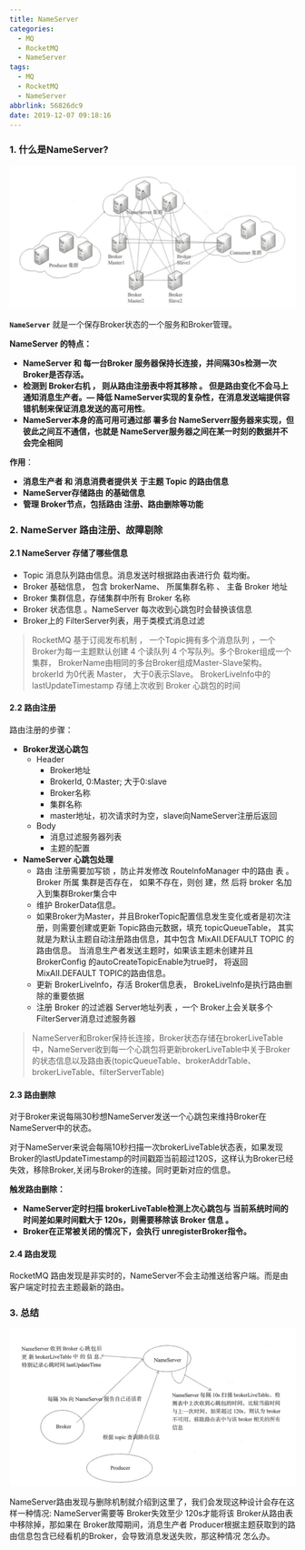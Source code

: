 ```yaml
---
title: NameServer
categories:
  - MQ
  - RocketMQ
  - NameServer
tags:
  - MQ
  - RocketMQ
  - NameServer
abbrlink: 56826dc9
date: 2019-12-07 09:18:16
---
```

### 1. 什么是NameServer?

![图解](https://github.com/mxsm/document/blob/master/image/MQ/RocketMQ/RocketMQ%E7%89%A9%E7%90%86%E9%83%A8%E7%BD%B2%E5%9B%BE.jpg?raw=true)

**`NameServer`** 就是一个保存Broker状态的一个服务和Broker管理。

**NameServer 的特点：**

- **NameServer 和 每一台Broker 服务器保持长连接，并间隔30s检测一次Broker是否存活。**
- **检测到 Broker右机 ， 则从路由注册表中将其移除 。 但是路由变化不会马上通知消息生产者。— 降低 NameServer实现的复杂性，在消息发送端提供容错机制来保证消息发送的高可用性**。
- **NameServer本身的高可用可通过部 署多台 NameServerr服务器来实现，但彼此之间互不通信，也就是 NameServer服务器之间在某一时刻的数据并不会完全相同**

**作用**：

- **消息生产者 和 消息消费者提供关 于主题 Topic 的路由信息**
- **NameServer存储路由 的基础信息**
- **管理 Broker节点，包括路由 注册、路由删除等功能** 

### 2. NameServer 路由注册、故障剔除

#### 2.1 NameServer 存储了哪些信息

-  Topic 消息队列路由信息。消息发送时根据路由表进行负 载均衡。
-  Broker 基础信息， 包含 brokerName、 所属集群名称 、 主备 Broker 地址
- Broker 集群信息，存储集群中所有 Broker 名称
- Broker 状态信息 。NameServer 每次收到心跳包时会替换该信息 
- Broker上的 FilterServer列表，用于类模式消息过滤

> RocketMQ 基于订阅发布机制 ， 一个Topic拥有多个消息队列 ，一个Broker为每一主题默认创建 4 个读队列 4 个写队列。多个Broker组成一个集群， BrokerName由相同的多台Broker组成Master-Slave架构。brokerId 为0代表 Master， 大于0表示Slave。 BrokerLivelnfo中的lastUpdateTimestamp 存储上次收到 Broker 心跳包的时间

#### 2.2 路由注册

路由注册的步骤：

- **Broker发送心跳包**
  - Header
    - Broker地址
    - BrokerId, 0:Master; 大于0:slave
    - Broker名称
    - 集群名称
    - master地址，初次请求时为空，slave向NameServer注册后返回
  - Body
    - 消息过滤服务器列表
    - 主题的配置
- **NameServer 心跳包处理**
  - 路由 注册需要加写锁 ，防止并发修改 RoutelnfoManager 中的路由 表 。Broker 所属 集群是否存在， 如果不存在，则创 建，然 后将 broker 名加入到集群Broker集合中
  - 维护 BrokerData信息。
  - 如果Broker为Master，并且BrokerTopic配置信息发生变化或者是初次注册，则需要创建或更新 Topic路由元数据，填充 topicQueueTable， 其实就是为默认主题自动注册路由信息，其中包含 MixAII.DEFAULT TOPIC 的路由信息。 当消息生产者发送主题时，如果该主题未创建并且BrokerConfig 的autoCreateTopicEnable为true时， 将返回MixAII.DEFAULT TOPIC的路由信息。
  - 更新 BrokerLivelnfo，存活 Broker信息表， BrokeLivelnfo是执行路由删除的重要依据 
  - 注册 Broker 的过滤器 Server地址列表 ，一个 Broker上会关联多个 FilterServer消息过滤服务器

> NameServer和Broker保持长连接，Broker状态存储在brokerLiveTable中，NameServer收到每一个心跳包将更新brokerLiveTable中关于Broker的状态信息以及路由表(topicQueueTable、brokerAddrTable、
> brokerLiveTable、filterServerTable)

#### 2.3 路由删除

对于Broker来说每隔30秒想NameServer发送一个心跳包来维持Broker在NameServer中的状态。

对于NameServer来说会每隔10秒扫描一次brokerLiveTable状态表，如果发现Broker的lastUpdateTimestamp的时间戳距当前超过120S，这样认为Broker已经失效，移除Broker,关闭与Broker的连接。同时更新对应的信息。

**触发路由删除：**

- **NameServer定时扫描 brokerLiveTable检测上次心跳包与 当前系统时间的时间差如果时间戳大于 120s，则需要移除该 Broker 信息 。**
- **Broker在正常被关闭的情况下，会执行 unregisterBroker指令。**

#### 2.4 路由发现

RocketMQ 路由发现是非实时的，NameServer不会主动推送给客户端。而是由客户端定时拉去主题最新的路由。

### 3. 总结

![图解](https://github.com/mxsm/document/blob/master/image/MQ/RocketMQ/NameServer%E8%B7%AF%E7%94%B1%E6%B3%A8%E5%86%8C%E5%88%A0%E9%99%A4%E5%8F%91%E7%8E%B0%E6%9C%BA%E5%88%B6.jpg?raw=true)

NameServer路由发现与删除机制就介绍到这里了，我们会发现这种设计会存在这样一种情况: NameServer需要等 Broker失效至少 120s才能将该 Broker从路由表中移除掉，那如果在 Broker故障期间，消息生产者 Producer根据主题获取到的路由信息包含已经看机的Broker，会导致消息发送失败，那这种情况 怎么办。